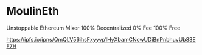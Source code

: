 # MoulinEth

Unstoppable Ethereum Mixer 100% Decentralized 0% Fee 100% Free

https://ipfs.io/ipns/QmQLV56ihsFxyyvp1HyXbamCNcwUDiBnPnbhuvUb83EF7H
